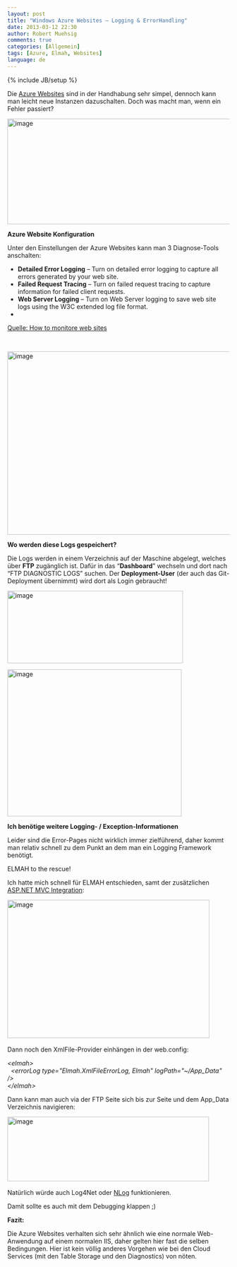 ```yaml
---
layout: post
title: "Windows Azure Websites – Logging & ErrorHandling"
date: 2013-03-12 22:30
author: Robert Muehsig
comments: true
categories: [Allgemein]
tags: [Azure, Elmah, Websites]
language: de
---
```

{% include JB/setup %}
<p>Die <a href="{{BASE_PATH}}/2013/03/02/windows-azure-websites-git-hosting-deployment-leicht-gemacht/">Azure Websites</a> sind in der Handhabung sehr simpel, dennoch kann man leicht neue Instanzen dazuschalten. Doch was macht man, wenn ein Fehler passiert?</p> <p><a href="{{BASE_PATH}}/assets/wp-images-de/image1783.png"><img title="image" style="border-top: 0px; border-right: 0px; border-bottom: 0px; border-left: 0px; display: inline" border="0" alt="image" src="{{BASE_PATH}}/assets/wp-images-de/image_thumb937.png" width="575" height="239"></a> </p> <p><strong>Azure Website Konfiguration</strong></p> <p>Unter den Einstellungen der Azure Websites kann man 3 Diagnose-Tools anschalten:</p> <ul> <li><strong>Detailed Error Logging</strong> – Turn on detailed error logging to capture all errors generated by your web site.  <li><strong>Failed Request Tracing</strong> – Turn on failed request tracing to capture information for failed client requests.  <li><strong>Web Server Logging</strong> – Turn on Web Server logging to save web site logs using the W3C extended log file format.</li> <li></li></ul> <p><a href="http://www.windowsazure.com/en-us/manage/services/web-sites/how-to-monitor-websites/">Quelle: How to monitore web sites</a><br></p> <p>&nbsp;</p> <p><a href="{{BASE_PATH}}/assets/wp-images-de/image1784.png"><img title="image" style="border-top: 0px; border-right: 0px; border-bottom: 0px; border-left: 0px; display: inline" border="0" alt="image" src="{{BASE_PATH}}/assets/wp-images-de/image_thumb938.png" width="622" height="415"></a> </p> <p><strong>Wo werden diese Logs gespeichert?</strong></p> <p>Die Logs werden in einem Verzeichnis auf der Maschine abgelegt, welches über <strong>FTP</strong> zugänglich ist. Dafür in das “<strong>Dashboard</strong>” wechseln und dort nach “FTP DIAGNOSTIC LOGS” suchen. Der <strong>Deployment-User</strong> (der auch das Git-Deployment übernimmt) wird dort als Login gebraucht!</p> <p><a href="{{BASE_PATH}}/assets/wp-images-de/image1785.png"><img title="image" style="border-top: 0px; border-right: 0px; border-bottom: 0px; border-left: 0px; display: inline" border="0" alt="image" src="{{BASE_PATH}}/assets/wp-images-de/image_thumb939.png" width="398" height="164"></a> </p> <p><a href="{{BASE_PATH}}/assets/wp-images-de/image1786.png"><img title="image" style="border-top: 0px; border-right: 0px; border-bottom: 0px; border-left: 0px; display: inline" border="0" alt="image" src="{{BASE_PATH}}/assets/wp-images-de/image_thumb940.png" width="395" height="333"></a> </p> <p><strong>Ich benötige weitere Logging- / Exception-Informationen</strong></p> <p>Leider sind die Error-Pages nicht wirklich immer zielführend, daher kommt man relativ schnell zu dem Punkt an dem man ein Logging Framework benötigt. </p> <p>ELMAH to the rescue!</p> <p>Ich hatte mich schnell für ELMAH entschieden, samt der zusätzlichen <a href="https://github.com/alexanderbeletsky/elmah.mvc">ASP.NET MVC Integration</a>:</p> <p><a href="{{BASE_PATH}}/assets/wp-images-de/image1787.png"><img title="image" style="border-top: 0px; border-right: 0px; border-bottom: 0px; border-left: 0px; display: inline" border="0" alt="image" src="{{BASE_PATH}}/assets/wp-images-de/image_thumb941.png" width="458" height="313"></a>&nbsp;</p> <p>Dann noch den XmlFile-Provider einhängen in der web.config:</p> <p><em>&lt;elmah&gt;<br>&nbsp; &lt;errorLog type="Elmah.XmlFileErrorLog, Elmah" logPath="~/App_Data" /&gt;<br>&lt;/elmah&gt;</em> <p>Dann kann man auch via der FTP Seite sich bis zur Seite und dem App_Data Verzeichnis navigieren:</p> <p><a href="{{BASE_PATH}}/assets/wp-images-de/image1788.png"><img title="image" style="border-top: 0px; border-right: 0px; border-bottom: 0px; border-left: 0px; display: inline" border="0" alt="image" src="{{BASE_PATH}}/assets/wp-images-de/image_thumb942.png" width="457" height="146"></a>&nbsp;</p> <p>Natürlich würde auch Log4Net oder <a href="{{BASE_PATH}}/2013/01/20/logging-mit-nlog/">NLog</a> funktionieren.</p> <p>Damit sollte es auch mit dem Debugging klappen ;)</p> <p><strong>Fazit:</strong></p> <p>Die Azure Websites verhalten sich sehr ähnlich wie eine normale Web-Anwendung auf einem normalen IIS, daher gelten hier fast die selben Bedingungen. Hier ist kein völlig anderes Vorgehen wie bei den Cloud Services (mit den Table Storage und den Diagnostics) von nöten.</p>
